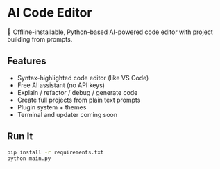 # AI Code Editor

🧠 Offline-installable, Python-based AI-powered code editor with project building from prompts.

## Features
- Syntax-highlighted code editor (like VS Code)
- Free AI assistant (no API keys)
- Explain / refactor / debug / generate code
- Create full projects from plain text prompts
- Plugin system + themes
- Terminal and updater coming soon

## Run It

```bash
pip install -r requirements.txt
python main.py
